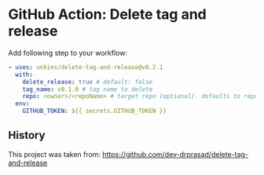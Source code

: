 # GitHub Action: Delete tag and release

Add following step to your workflow:

```yaml
- uses: unkies/delete-tag-and-release@v0.2.1
  with:
    delete_release: true # default: false
    tag_name: v0.1.0 # tag name to delete
    repo: <owner>/<repoName> # target repo (optional). defaults to repo running this action
  env:
    GITHUB_TOKEN: ${{ secrets.GITHUB_TOKEN }}
```

## History

This project was taken from: https://github.com/dev-drprasad/delete-tag-and-release